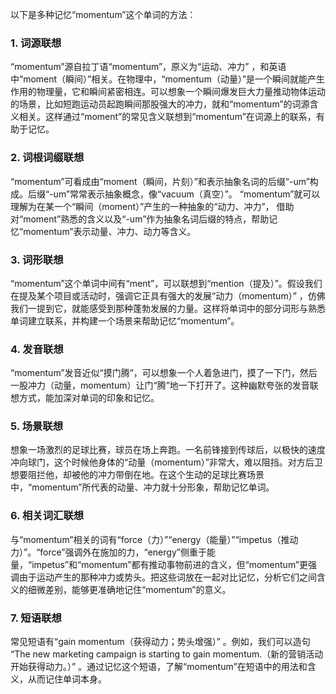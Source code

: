 以下是多种记忆“momentum”这个单词的方法：
### 1. 词源联想
“momentum”源自拉丁语“momentum”，原义为“运动、冲力” ，和英语中“moment（瞬间）”相关。在物理中，“momentum（动量）”是一个瞬间就能产生作用的物理量，它和瞬间紧密相连。可以想象一个瞬间爆发巨大力量推动物体运动的场景，比如短跑运动员起跑瞬间那股强大的冲力，就和“momentum”的词源含义相关。这样通过“moment”的常见含义联想到“momentum”在词源上的联系，有助于记忆。 

### 2. 词根词缀联想
“momentum”可看成由“moment（瞬间，片刻）”和表示抽象名词的后缀“-um”构成。后缀“-um”常常表示抽象概念，像“vacuum（真空）”。 “momentum”就可以理解为在某一个“瞬间（moment）”产生的一种抽象的“动力、冲力”， 借助对“moment”熟悉的含义以及“-um”作为抽象名词后缀的特点，帮助记忆“momentum”表示动量、冲力、动力等含义。

### 3. 词形联想
“momentum”这个单词中间有“ment”，可以联想到“mention（提及）”。假设我们在提及某个项目或活动时，强调它正具有强大的发展“动力（momentum）” ，仿佛我们一提到它，就能感受到那种蓬勃发展的力量。这样将单词中的部分词形与熟悉单词建立联系，并构建一个场景来帮助记忆“momentum”。

### 4. 发音联想
“momentum”发音近似“摸门腾”，可以想象一个人着急进门，摸了一下门，然后一股冲力（动量，momentum）让门“腾”地一下打开了。这种幽默夸张的发音联想方式，能加深对单词的印象和记忆。 

### 5. 场景联想
想象一场激烈的足球比赛，球员在场上奔跑。一名前锋接到传球后，以极快的速度冲向球门，这个时候他身体的“动量（momentum）”非常大，难以阻挡。对方后卫想要阻拦他，却被他的冲力带倒在地。在这个生动的足球比赛场景中，“momentum”所代表的动量、冲力就十分形象，帮助记忆单词。

### 6. 相关词汇联想
与“momentum”相关的词有“force（力）”“energy（能量）”“impetus（推动力）”。“force”强调外在施加的力，“energy”侧重于能量，“impetus”和“momentum”都有推动事物前进的含义，但“momentum”更强调由于运动产生的那种冲力或势头。把这些词放在一起对比记忆，分析它们之间含义的细微差别，能够更准确地记住“momentum”的意义。 

### 7. 短语联想
常见短语有“gain momentum（获得动力；势头增强）” 。例如，我们可以造句 “The new marketing campaign is starting to gain momentum.（新的营销活动开始获得动力。）” 。通过记忆这个短语，了解“momentum”在短语中的用法和含义，从而记住单词本身。 